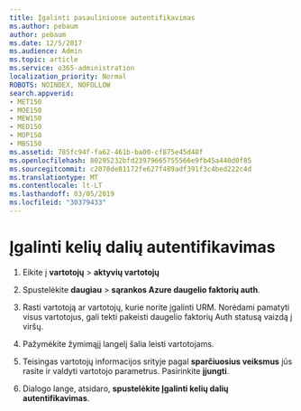 ```yaml
---
title: Įgalinti pasauliniuose autentifikavimas
ms.author: pebaum
author: pebaum
ms.date: 12/5/2017
ms.audience: Admin
ms.topic: article
ms.service: o365-administration
localization_priority: Normal
ROBOTS: NOINDEX, NOFOLLOW
search.appverid:
- MET150
- MOE150
- MEW150
- MED150
- MOP150
- MBS150
ms.assetid: 785fc94f-fa62-461b-ba00-cf875e45d48f
ms.openlocfilehash: 80295232bfd23979665755566e9fb45a440d0f85
ms.sourcegitcommit: c2070de81172fe627f489adf391f3c4bed222c4d
ms.translationtype: MT
ms.contentlocale: lt-LT
ms.lasthandoff: 03/05/2019
ms.locfileid: "30379433"
---
```

# <a name="enable-multi-factor-authentication"></a>Įgalinti kelių dalių autentifikavimas

1. Eikite į **vartotojų** \> **aktyvių vartotojų**
    
2. Spustelėkite **daugiau** \> **sąrankos Azure daugelio faktorių auth**. 
    
3. Rasti vartotoją ar vartotojų, kurie norite įgalinti URM. Norėdami pamatyti visus vartotojus, gali tekti pakeisti daugelio faktorių Auth statusą vaizdą į viršų.
    
4. Pažymėkite žymimąjį langelį šalia leisti vartotojams.
    
5.  Teisingas vartotojų informacijos srityje pagal **sparčiuosius veiksmus** jūs rasite ir valdyti vartotojo parametrus. Pasirinkite **įjungti**. 
    
6. Dialogo lange, atsidaro, **spustelėkite Įgalinti kelių dalių autentifikavimas**. 
    

